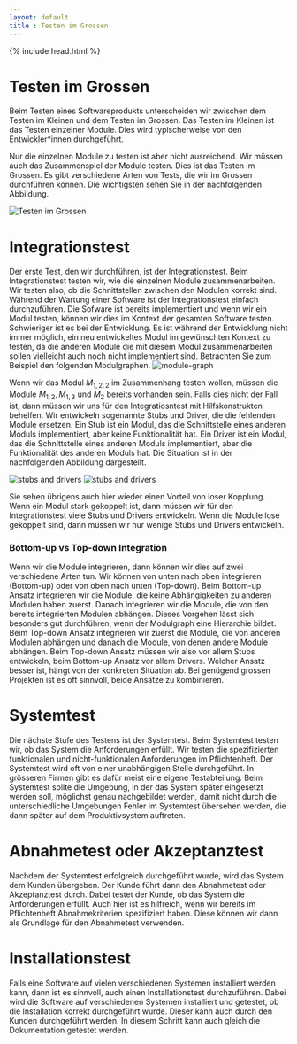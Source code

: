 ```yaml
---
layout: default
title : Testen im Grossen
---
```

{% include head.html %}

# Testen im Grossen

Beim Testen eines Softwareprodukts unterscheiden wir zwischen dem Testen im Kleinen und dem Testen im Grossen.
Das Testen im Kleinen ist das Testen einzelner Module. Dies wird typischerweise von den Entwickler*innen durchgeführt.

Nur die einzelnen Module zu testen ist aber nicht ausreichend. Wir müssen auch das Zusammenspiel der Module testen. Dies ist das Testen im Grossen. Es gibt verschiedene Arten von Tests, die wir im Grossen durchführen können. Die wichtigsten sehen Sie in der nachfolgenden Abbildung.

![Testen im Grossen](./images/testing-overview.png)

# Integrationstest

Der erste Test, den wir durchführen, ist der Integrationstest. Beim Integrationstest testen wir, wie die einzelnen Module zusammenarbeiten. Wir testen also, ob die Schnittstellen zwischen den Modulen korrekt sind. Während der Wartung einer Software ist der Integrationstest einfach durchzuführen. Die Sofware ist bereits implementiert und wenn wir ein Modul testen, können wir dies im Kontext der gesamten Software testen. Schwieriger ist es bei der Entwicklung. Es ist während der Entwicklung nicht immer möglich, ein neu entwickeltes Modul im gewünschten Kontext zu testen, da die anderen Module die mit diesem Modul zusammenarbeiten sollen vielleicht auch noch nicht implementiert sind. Betrachten Sie zum Beispiel den folgenden Modulgraphen.
![module-graph](./images/module-graph.png)

Wenn wir das Modul $M_{1,2,2}$ im Zusammenhang testen wollen, müssen die Module $M_{1,2}, M_{1,3}$ und $M_2$ bereits vorhanden sein. 
Falls dies nicht der Fall ist, dann müssen wir uns für den Integratiosntest mit Hilfskonstrukten behelfen. Wir entwickeln sogenannte Stubs und Driver, die die fehlenden Module ersetzen. Ein Stub ist ein Modul, das die Schnittstelle eines anderen Moduls implementiert, aber keine Funktionalität hat. Ein Driver ist ein Modul, das die Schnittstelle eines anderen Moduls implementiert, aber die Funktionalität des anderen Moduls hat. Die Situation ist in der nachfolgenden Abbildung dargestellt.

![stubs and drivers](./images/stubs-drivers.png)
![stubs and drivers](./images/stubs-drivers-2.png)

Sie sehen übrigens auch hier wieder einen Vorteil von loser Kopplung. Wenn ein Modul stark gekoppelt ist, dann müssen wir für den Integrationstest viele Stubs und Drivers entwickeln. Wenn die Module lose gekoppelt sind, dann müssen wir nur wenige Stubs und Drivers entwickeln.

### Bottom-up vs Top-down Integration

Wenn wir die Module integrieren, dann können wir dies auf zwei verschiedene Arten tun. Wir können von unten nach oben integrieren (Bottom-up) oder von oben nach unten (Top-down). Beim Bottom-up Ansatz integrieren wir die Module, die keine Abhängigkeiten zu anderen Modulen haben zuerst. Danach integrieren wir die Module, die von den bereits integrierten Modulen abhängen. Dieses Vorgehen lässt sich besonders gut durchführen, wenn der Modulgraph eine Hierarchie bildet. Beim Top-down Ansatz integrieren wir zuerst die Module, die von anderen Modulen abhängen und danach die Module, von denen andere Module abhängen. Beim Top-down Ansatz müssen wir also vor allem Stubs entwickeln, beim Bottom-up Ansatz vor allem Drivers. Welcher Ansatz besser ist, hängt von der konkreten Situation ab. Bei genügend grossen Projekten ist es oft sinnvoll, beide Ansätze zu kombinieren.

# Systemtest

Die nächste Stufe des Testens ist der Systemtest. Beim Systemtest testen wir, ob das System die Anforderungen erfüllt. Wir testen die  spezifizierten funktionalen und nicht-funktionalen Anforderungen im Pflichtenheft. Der Systemtest wird oft von einer unabhängigen Stelle durchgeführt. In grösseren Firmen gibt es dafür meist eine eigene Testabteilung. Beim Systemtest sollte die Umgebung, in der das System später eingesetzt werden soll, möglichst genau nachgebildet werden, damit nicht durch die unterschiedliche Umgebungen Fehler im Systemtest übersehen werden, die dann später auf dem Produktivsystem auftreten.

# Abnahmetest oder Akzeptanztest

Nachdem der Systemtest erfolgreich durchgeführt wurde, wird das System dem Kunden übergeben. Der Kunde führt dann den Abnahmetest oder Akzeptanztest durch. Dabei testet der Kunde, ob das System die Anforderungen erfüllt. Auch hier ist es hilfreich, wenn wir bereits im Pflichtenheft Abnahmekriterien spezifiziert haben. Diese können wir dann als Grundlage für den Abnahmetest verwenden.


# Installationstest

Falls eine Software auf vielen verschiedenen Systemen installiert werden kann, dann ist es sinnvoll, auch einen Installationstest durchzuführen. Dabei wird die Software auf verschiedenen Systemen installiert und getestet, ob die Installation korrekt durchgeführt wurde.
Dieser kann auch durch den Kunden durchgeführt werden. In diesem Schritt kann auch gleich die Dokumentation getestet werden.


